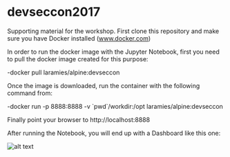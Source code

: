 # devseccon2017

Supporting material for the workshop. First clone this repository and make sure you have Docker installed (www.docker.com)

In order to run the docker image with the Jupyter Notebook, first you need to pull the docker image created for this purpose:

-docker pull laramies/alpine:devseccon

Once the image is downloaded, run the container with the following command from:

-docker run -p 8888:8888 -v \`pwd\`/workdir:/opt laramies/alpine:devseccon

Finally point your browser to http://localhost:8888

After running the Notebook, you will end up with a Dashboard like this one:

![alt text](https://github.com/laramies/devseccon2017/raw/master/mydashboard.png)




